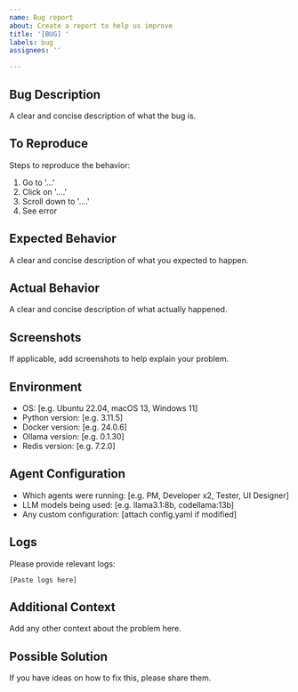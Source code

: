 ```yaml
---
name: Bug report
about: Create a report to help us improve
title: '[BUG] '
labels: bug
assignees: ''

---
```


## Bug Description
A clear and concise description of what the bug is.

## To Reproduce
Steps to reproduce the behavior:
1. Go to '...'
2. Click on '....'
3. Scroll down to '....'
4. See error

## Expected Behavior
A clear and concise description of what you expected to happen.

## Actual Behavior
A clear and concise description of what actually happened.

## Screenshots
If applicable, add screenshots to help explain your problem.

## Environment
- OS: [e.g. Ubuntu 22.04, macOS 13, Windows 11]
- Python version: [e.g. 3.11.5]
- Docker version: [e.g. 24.0.6]
- Ollama version: [e.g. 0.1.30]
- Redis version: [e.g. 7.2.0]

## Agent Configuration
- Which agents were running: [e.g. PM, Developer x2, Tester, UI Designer]
- LLM models being used: [e.g. llama3.1:8b, codellama:13b]
- Any custom configuration: [attach config.yaml if modified]

## Logs
Please provide relevant logs:
```
[Paste logs here]
```

## Additional Context
Add any other context about the problem here.

## Possible Solution
If you have ideas on how to fix this, please share them.